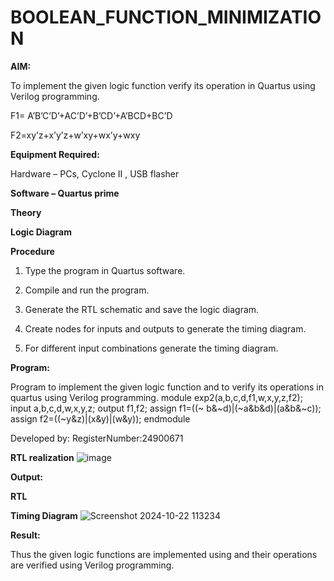 # BOOLEAN_FUNCTION_MINIMIZATION

**AIM:**

To implement the given logic function verify its operation in Quartus using Verilog programming.

F1= A’B’C’D’+AC’D’+B’CD’+A’BCD+BC’D 

F2=xy’z+x’y’z+w’xy+wx’y+wxy

**Equipment Required:**

Hardware – PCs, Cyclone II , USB flasher

**Software – Quartus prime**

**Theory**

**Logic Diagram**

**Procedure**

1.	Type the program in Quartus software.

2.	Compile and run the program.

3.	Generate the RTL schematic and save the logic diagram.

4.	Create nodes for inputs and outputs to generate the timing diagram.

5.	For different input combinations generate the timing diagram.


**Program:**

Program to implement the given logic function and to verify its operations in quartus using Verilog programming. 
module exp2(a,b,c,d,f1,w,x,y,z,f2);
input a,b,c,d,w,x,y,z;
output f1,f2;
assign f1=((~ b&~d)|(~a&b&d)|(a&b&~c));
assign f2=((~y&z)|(x&y)|(w&y));
endmodule

Developed by: RegisterNumber:24900671


**RTL realization**
![image](https://github.com/user-attachments/assets/f7be4304-eefc-429f-b232-e10fbad69bd3)

**Output:**

**RTL**

**Timing Diagram**
![Screenshot 2024-10-22 113234](https://github.com/user-attachments/assets/2ed8efe7-1318-4f81-8bec-f73a1fa1390d)

**Result:**

Thus the given logic functions are implemented using and their operations are verified using Verilog programming.

